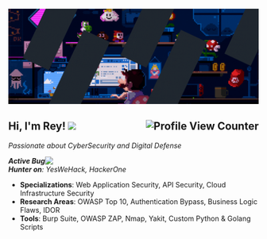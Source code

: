 <p align="center">
  <img src="https://github.com/RHYru9/rhyru9/blob/main/R.gif" alt="Security Banner">
</p>

## Hi, I'm Rey! <img src="https://github.githubassets.com/images/mona-whisper.gif" height="24" /><img align="right" src="https://komarev.com/ghpvc/?username=rhyru9" alt="Profile View Counter" />

*Passionate about CyberSecurity and Digital Defense*

<img align='right' src="https://github.com/RHYru9/rhyru9/blob/main/Re.gif" width="430" />

***Active Bug Hunter on**: YesWeHack, HackerOne*

- **Specializations**: Web Application Security, API Security, Cloud Infrastructure Security
- **Research Areas**: OWASP Top 10, Authentication Bypass, Business Logic Flaws, IDOR
- **Tools**: Burp Suite, OWASP ZAP, Nmap, Yakit, Custom Python & Golang Scripts
